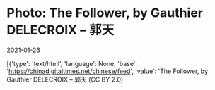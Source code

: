 # Photo: The Follower, by Gauthier DELECROIX – 郭天

2021-01-26

[{'type': 'text/html', 'language': None, 'base': 'https://chinadigitaltimes.net/chinese/feed', 'value': 'The Follower, by Gauthier DELECROIX &#8211; 郭天 (CC BY 2.0)


